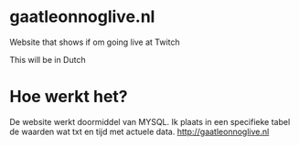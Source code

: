 # gaatleonnoglive.nl
Website that shows if om going live at Twitch

This will be in Dutch


# Hoe werkt het?

De website werkt doormiddel van MYSQL. Ik plaats in een specifieke tabel de waarden wat txt en tijd met actuele data.
http://gaatleonnoglive.nl
